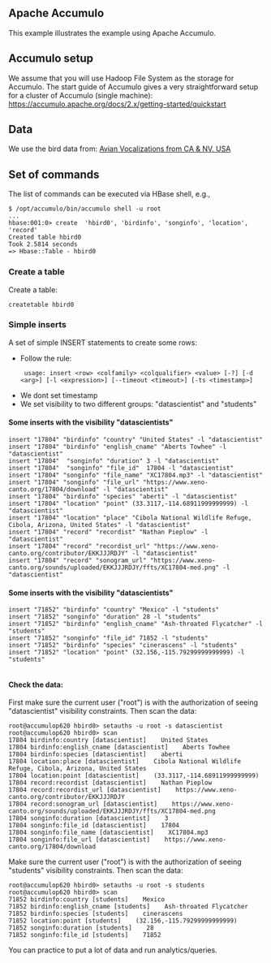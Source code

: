 ## Apache Accumulo

This example illustrates the example using Apache Accumulo.

## Accumulo setup

We assume that you will use Hadoop File System as the storage for Accumulo. The start guide of Accumulo gives a very straightforward setup for a cluster of Accumulo (single machine): https://accumulo.apache.org/docs/2.x/getting-started/quickstart

## Data

We use the bird data from: [Avian Vocalizations from CA & NV, USA](https://www.kaggle.com/samhiatt/xenocanto-avian-vocalizations-canv-usa)

## Set of commands

The list of commands can be executed via HBase shell, e.g.,
```
$ /opt/accumulo/bin/accumulo shell -u root
...
hbase:001:0> create  'hbird0', 'birdinfo', 'songinfo', 'location', 'record'
Created table hbird0
Took 2.5814 seconds
=> Hbase::Table - hbird0

```
### Create a table

Create a table:

```
createtable hbird0
```
### Simple inserts

A set of simple INSERT statements to create some rows:
* Follow the rule:
   ```
    usage: insert <row> <colfamily> <colqualifier> <value> [-?] [-d <arg>] [-l <expression>] [--timeout <timeout>] [-ts <timestamp>]
   ```
* We dont set timestamp
* We set visibility to two different groups: "datascientist" and "students"

#### Some inserts with the visibility "datascientists"

```
insert "17804" "birdinfo" "country" "United States" -l "datascientist"
insert "17804" "birdinfo" "english_cname" "Aberts Towhee" -l "datascientist"
insert "17804"  "songinfo" "duration" 3 -l "datascientist"
insert "17804"  "songinfo" "file_id"  17804 -l "datascientist"
insert "17804" "songinfo" "file_name" "XC17804.mp3" -l "datascientist"
insert "17804" "songinfo" "file_url" "https://www.xeno-canto.org/17804/download" -l "datascientist"
insert "17804" "birdinfo" "species" "aberti" -l "datascientist"
insert "17804" "location" "point" (33.3117,-114.68911999999999) -l "datascientist"
insert "17804" "location" "place" "Cibola National Wildlife Refuge, Cibola, Arizona, United States" -l "datascientist"
insert "17804" "record" "recordist" "Nathan Pieplow" -l "datascientist"
insert "17804" "record" "recordist_url" "https://www.xeno-canto.org/contributor/EKKJJJRDJY" -l "datascientist"
insert "17804" "record" "sonogram_url" "https://www.xeno-canto.org/sounds/uploaded/EKKJJJRDJY/ffts/XC17804-med.png" -l "datascientist"
```
#### Some inserts with the visibility "datascientists"

```
insert "71852" "birdinfo" "country" "Mexico" -l "students"
insert "71852" "songinfo" "duration" 28 -l "students"
insert "71852" "birdinfo" "english_cname" "Ash-throated Flycatcher" -l "students"
insert "71852" "songinfo" "file_id" 71852 -l "students"
insert "71852" "birdinfo" "species" "cinerascens" -l "students"
insert "71852" "location" "point" (32.156,-115.79299999999999) -l "students"


```
#### Check the  data:
First make sure the current user ("root") is with the authorization of seeing "datascientist" visibility constraints. Then scan the data:
```
root@accumulop620 hbird0> setauths -u root -s datascientist
root@accumulop620 hbird0> scan
17804 birdinfo:country [datascientist]    United States
17804 birdinfo:english_cname [datascientist]    Aberts Towhee
17804 birdinfo:species [datascientist]    aberti
17804 location:place [datascientist]    Cibola National Wildlife Refuge, Cibola, Arizona, United States
17804 location:point [datascientist]    (33.3117,-114.68911999999999)
17804 record:recordist [datascientist]    Nathan Pieplow
17804 record:recordist_url [datascientist]    https://www.xeno-canto.org/contributor/EKKJJJRDJY
17804 record:sonogram_url [datascientist]    https://www.xeno-canto.org/sounds/uploaded/EKKJJJRDJY/ffts/XC17804-med.png
17804 songinfo:duration [datascientist]    3
17804 songinfo:file_id [datascientist]    17804
17804 songinfo:file_name [datascientist]    XC17804.mp3
17804 songinfo:file_url [datascientist]    https://www.xeno-canto.org/17804/download
```

Make sure the current user ("root") is with the authorization of seeing "students" visibility constraints. Then scan the data:

```
root@accumulop620 hbird0> setauths -u root -s students
root@accumulop620 hbird0> scan
71852 birdinfo:country [students]    Mexico
71852 birdinfo:english_cname [students]    Ash-throated Flycatcher
71852 birdinfo:species [students]    cinerascens
71852 location:point [students]    (32.156,-115.79299999999999)
71852 songinfo:duration [students]    28
71852 songinfo:file_id [students]    71852
```

 You can practice to put a lot of data and run analytics/queries.
